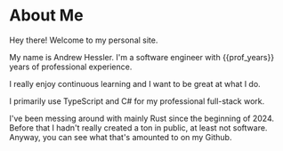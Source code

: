 <!--
title: heffree.dev - Home
-->
# About Me
Hey there! Welcome to my personal site.

My name is Andrew Hessler. I'm a software engineer with {{prof_years}} years of professional experience.

I really enjoy continuous learning and I want to be great at what I do.

I primarily use TypeScript and C# for my professional full-stack work.

I've been messing around with mainly Rust since the beginning of 2024. 
Before that I hadn't really created a ton in public, at least not software. Anyway, you can see what that's amounted to on my Github.
